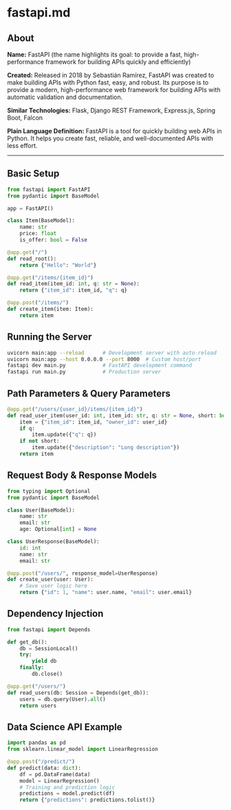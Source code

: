 # fastapi.md

## About
**Name:** FastAPI (the name highlights its goal: to provide a fast, high-performance framework for building APIs quickly and efficiently)

**Created:** Released in 2018 by Sebastián Ramírez, FastAPI was created to make building APIs with Python fast, easy, and robust. Its purpose is to provide a modern, high-performance web framework for building APIs with automatic validation and documentation.

**Similar Technologies:** Flask, Django REST Framework, Express.js, Spring Boot, Falcon

**Plain Language Definition:**
FastAPI is a tool for quickly building web APIs in Python. It helps you create fast, reliable, and well-documented APIs with less effort.

---

## Basic Setup

```python
from fastapi import FastAPI
from pydantic import BaseModel

app = FastAPI()

class Item(BaseModel):
    name: str
    price: float
    is_offer: bool = False

@app.get("/")
def read_root():
    return {"Hello": "World"}

@app.get("/items/{item_id}")
def read_item(item_id: int, q: str = None):
    return {"item_id": item_id, "q": q}

@app.post("/items/")
def create_item(item: Item):
    return item
```

## Running the Server

```bash
uvicorn main:app --reload      # Development server with auto-reload
uvicorn main:app --host 0.0.0.0 --port 8000  # Custom host/port
fastapi dev main.py            # FastAPI development command
fastapi run main.py            # Production server
```

## Path Parameters & Query Parameters

```python
@app.get("/users/{user_id}/items/{item_id}")
def read_user_item(user_id: int, item_id: str, q: str = None, short: bool = False):
    item = {"item_id": item_id, "owner_id": user_id}
    if q:
        item.update({"q": q})
    if not short:
        item.update({"description": "Long description"})
    return item
```

## Request Body & Response Models

```python
from typing import Optional
from pydantic import BaseModel

class User(BaseModel):
    name: str
    email: str
    age: Optional[int] = None

class UserResponse(BaseModel):
    id: int
    name: str
    email: str

@app.post("/users/", response_model=UserResponse)
def create_user(user: User):
    # Save user logic here
    return {"id": 1, "name": user.name, "email": user.email}
```

## Dependency Injection

```python
from fastapi import Depends

def get_db():
    db = SessionLocal()
    try:
        yield db
    finally:
        db.close()

@app.get("/users/")
def read_users(db: Session = Depends(get_db)):
    users = db.query(User).all()
    return users
```

## Data Science API Example

```python
import pandas as pd
from sklearn.linear_model import LinearRegression

@app.post("/predict/")
def predict(data: dict):
    df = pd.DataFrame(data)
    model = LinearRegression()
    # Training and prediction logic
    predictions = model.predict(df)
    return {"predictions": predictions.tolist()}
```